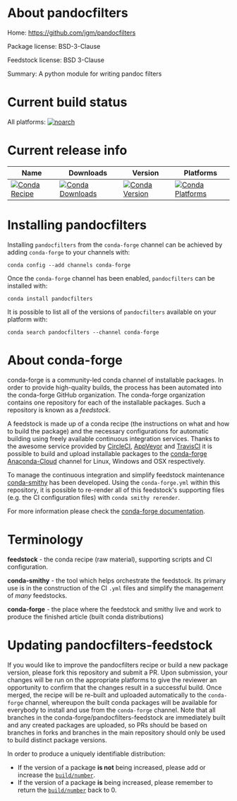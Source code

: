 About pandocfilters
===================

Home: https://github.com/jgm/pandocfilters

Package license: BSD-3-Clause

Feedstock license: BSD 3-Clause

Summary: A python module for writing pandoc filters



Current build status
====================

All platforms:
[![noarch](https://img.shields.io/circleci/project/github/conda-forge/pandocfilters-feedstock/master.svg?label=noarch)](https://circleci.com/gh/conda-forge/pandocfilters-feedstock)

Current release info
====================

| Name | Downloads | Version | Platforms |
| --- | --- | --- | --- |
| [![Conda Recipe](https://img.shields.io/badge/recipe-pandocfilters-green.svg)](https://anaconda.org/conda-forge/pandocfilters) | [![Conda Downloads](https://img.shields.io/conda/dn/conda-forge/pandocfilters.svg)](https://anaconda.org/conda-forge/pandocfilters) | [![Conda Version](https://img.shields.io/conda/vn/conda-forge/pandocfilters.svg)](https://anaconda.org/conda-forge/pandocfilters) | [![Conda Platforms](https://img.shields.io/conda/pn/conda-forge/pandocfilters.svg)](https://anaconda.org/conda-forge/pandocfilters) |

Installing pandocfilters
========================

Installing `pandocfilters` from the `conda-forge` channel can be achieved by adding `conda-forge` to your channels with:

```
conda config --add channels conda-forge
```

Once the `conda-forge` channel has been enabled, `pandocfilters` can be installed with:

```
conda install pandocfilters
```

It is possible to list all of the versions of `pandocfilters` available on your platform with:

```
conda search pandocfilters --channel conda-forge
```


About conda-forge
=================

conda-forge is a community-led conda channel of installable packages.
In order to provide high-quality builds, the process has been automated into the
conda-forge GitHub organization. The conda-forge organization contains one repository
for each of the installable packages. Such a repository is known as a *feedstock*.

A feedstock is made up of a conda recipe (the instructions on what and how to build
the package) and the necessary configurations for automatic building using freely
available continuous integration services. Thanks to the awesome service provided by
[CircleCI](https://circleci.com/), [AppVeyor](http://www.appveyor.com/)
and [TravisCI](https://travis-ci.org/) it is possible to build and upload installable
packages to the [conda-forge](https://anaconda.org/conda-forge)
[Anaconda-Cloud](http://docs.anaconda.org/) channel for Linux, Windows and OSX respectively.

To manage the continuous integration and simplify feedstock maintenance
[conda-smithy](http://github.com/conda-forge/conda-smithy) has been developed.
Using the ``conda-forge.yml`` within this repository, it is possible to re-render all of
this feedstock's supporting files (e.g. the CI configuration files) with ``conda smithy rerender``.

For more information please check the [conda-forge documentation](https://conda-forge.org/docs/).

Terminology
===========

**feedstock** - the conda recipe (raw material), supporting scripts and CI configuration.

**conda-smithy** - the tool which helps orchestrate the feedstock.
                   Its primary use is in the construction of the CI ``.yml`` files
                   and simplify the management of *many* feedstocks.

**conda-forge** - the place where the feedstock and smithy live and work to
                  produce the finished article (built conda distributions)


Updating pandocfilters-feedstock
================================

If you would like to improve the pandocfilters recipe or build a new
package version, please fork this repository and submit a PR. Upon submission,
your changes will be run on the appropriate platforms to give the reviewer an
opportunity to confirm that the changes result in a successful build. Once
merged, the recipe will be re-built and uploaded automatically to the
`conda-forge` channel, whereupon the built conda packages will be available for
everybody to install and use from the `conda-forge` channel.
Note that all branches in the conda-forge/pandocfilters-feedstock are
immediately built and any created packages are uploaded, so PRs should be based
on branches in forks and branches in the main repository should only be used to
build distinct package versions.

In order to produce a uniquely identifiable distribution:
 * If the version of a package **is not** being increased, please add or increase
   the [``build/number``](http://conda.pydata.org/docs/building/meta-yaml.html#build-number-and-string).
 * If the version of a package **is** being increased, please remember to return
   the [``build/number``](http://conda.pydata.org/docs/building/meta-yaml.html#build-number-and-string)
   back to 0.
